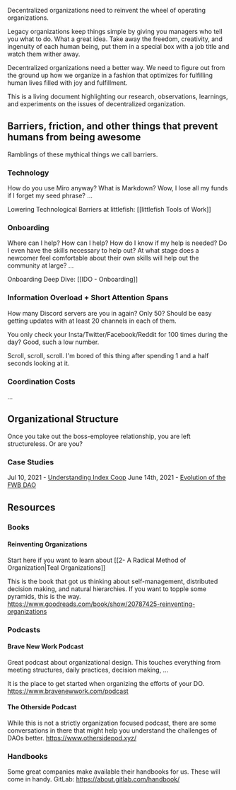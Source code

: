 Decentralized organizations need to reinvent the wheel of operating organizations.

Legacy organizations keep things simple by giving you managers who tell you what to do. What a great idea. Take away the freedom, creativity, and ingenuity of each human being, put them in a special box with a job title and watch them wither away. 

Decentralized organizations need a better way. We need to figure out from the ground up how we organize in a fashion that optimizes for fulfilling human lives filled with joy and fulfillment. 

This is a living document highlighting our research, observations, learnings, and experiments on the issues of decentralized organization.

## Barriers, friction, and other things that prevent humans from being awesome
Ramblings of these mythical things we call barriers.

### Technology
How do you use Miro anyway? What is Markdown? Wow, I lose all my funds if I forget my seed phrase? ...

Lowering Technological Barriers at littlefish: [[littlefish Tools of Work]]

### Onboarding 
Where can I help? How can I help? How do I know if my help is needed? Do I even have the skills necessary to help out? At what stage does a newcomer feel comfortable about their own skills will help out the community at large? ...

Onboarding Deep Dive: [[IDO - Onboarding]]

### Information Overload + Short Attention Spans
How many Discord servers are you in again? Only 50? Should be easy getting updates with at least 20 channels in each of them. 

You only check your Insta/Twitter/Facebook/Reddit for 100 times during the day? Good, such a low number. 

Scroll, scroll, scroll. I'm bored of this thing after spending 1 and a half seconds looking at it.

### Coordination Costs
...

## Organizational Structure
Once you take out the boss-employee relationship, you are left structureless. Or are you? 

### Case Studies
Jul 10, 2021 - [Understanding Index Coop](https://defiweekly.substack.com/p/understanding-index-coop-pt-1)
June 14th, 2021 - [Evolution of the FWB DAO](https://zhang.mirror.xyz/9sRa2kNDUpkWoQkWw67bJ8PczFyTSX8fotf7JOddxew)

## Resources
### Books
#### Reinventing Organizations
Start here if you want to learn about [[2- A Radical Method of Organization|Teal Organizations]]

This is the book that got us thinking about self-management, distributed decision making, and natural hierarchies. If you want to topple some pyramids, this is the way.
https://www.goodreads.com/book/show/20787425-reinventing-organizations

### Podcasts
#### Brave New Work Podcast
Great podcast about organizational design. This touches everything from meeting structures, daily practices, decision making, ...

It is the place to get started when organizing the efforts of your DO.
https://www.bravenewwork.com/podcast

#### The Otherside Podcast
While this is not a strictly organization focused podcast, there are some conversations in there that might help you understand the challenges of DAOs better.
https://www.othersidepod.xyz/

### Handbooks
Some great companies make available their handbooks for us. These will come in handy. 
GitLab: https://about.gitlab.com/handbook/








 